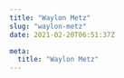 ```yaml
---
title: "Waylon Metz"
slug: "waylon-metz"
date: 2021-02-20T06:51:37Z

meta:
  title: "Waylon Metz"
---
```


